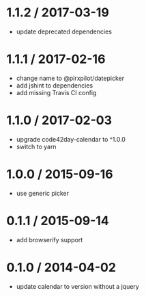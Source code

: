 
1.1.2 / 2017-03-19
==================

 * update deprecated dependencies

1.1.1 / 2017-02-16
==================

 * change name to @pirxpilot/datepicker
 * add jshint to dependencies
 * add missing Travis CI config

1.1.0 / 2017-02-03
==================

 * upgrade code42day-calendar to ^1.0.0
 * switch to yarn

1.0.0 / 2015-09-16
==================

 * use generic picker

0.1.1 / 2015-09-14
==================

 * add browserify support

0.1.0 / 2014-04-02
==================

 * update calendar to version without a jquery
